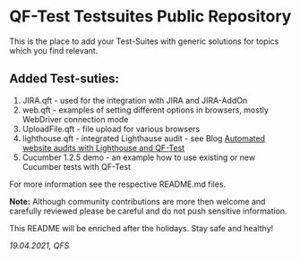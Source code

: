 # QF-Test Testsuites Public Repository
This is the place to add your Test-Suites with generic solutions for topics which you find relevant.

## Added Test-suties:
1. JIRA.qft - used for the integration with JIRA and JIRA-AddOn
2. web.qft  - examples of setting different options in browsers, mostly WebDriver connection mode
3. UploadFile.qft - file upload for various browsers
4. lighthouse.qft - integrated Lighthause audit - see Blog [Automated website audits with Lighthouse and QF-Test]( https://www.qfs.de/en/blog/article/2021/02/18/166.html )
5. Cucumber 1.2.5 demo - an example how to use existing or new Cucumber tests with QF-Test

For more information see the respective README.md files.

**Note:** Although community contributions are more then welcome and carefully reviewed please be careful and do not push sensitive information.

This README will be enriched after the holidays. Stay safe and healthy!

_19.04.2021, QFS_
